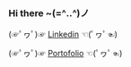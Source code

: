 ### Hi there ~(=^‥^)ノ
  
  (☞ﾟヮﾟ)☞   [Linkedin](https://www.linkedin.com/in/gustiprp)    ☜(ﾟヮﾟ☜)

  (☞ﾟヮﾟ)☞   [Portofolio](https://gustiprp.github.io)    ☜(ﾟヮﾟ☜)

<!--
**gustiprp/gustiprp** is a ✨ _special_ ✨ repository because its `README.md` (this file) appears on your GitHub profile.

Here are some ideas to get you started:

- 🔭 I’m currently working on ...
- 🌱 I’m currently learning ...
- 👯 I’m looking to collaborate on ...
- 🤔 I’m looking for help with ...
- 💬 Ask me about ...
- 📫 How to reach me: ...
- 😄 Pronouns: ...
- ⚡ Fun fact: ...
-->
